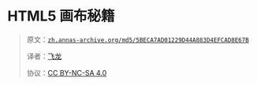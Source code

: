 # HTML5 画布秘籍

> 原文：[`zh.annas-archive.org/md5/5BECA7AD01229D44A883D4EFCAD8E67B`](https://zh.annas-archive.org/md5/5BECA7AD01229D44A883D4EFCAD8E67B)
> 
> 译者：[飞龙](https://github.com/wizardforcel)
> 
> 协议：[CC BY-NC-SA 4.0](http://creativecommons.org/licenses/by-nc-sa/4.0/)